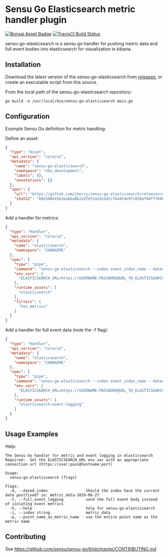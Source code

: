 # Sensu Go Elasticsearch metric handler plugin
[![Bonsai Asset Badge](https://img.shields.io/badge/Sensu%20Go%20Elasticsearch-Download%20Me-brightgreen.svg?colorB=89C967&logo=sensu)](https://bonsai.sensu.io/assets/jkerry/sensu-go-elasticsearch) [![TravisCI Build Status](https://travis-ci.org/jkerry/sensu-go-elasticsearch.svg?branch=master)](https://travis-ci.org/jkerry/sensu-go-elasticsearch)

sensu-go-elasticsearch is a sensu go handler for pushing metric data and full
event bodies into elasticsearch for visualization in kibana.

## Installation

Download the latest version of the sensu-go-elasticsearch from [releases][1],
or create an executable script from this source.

From the local path of the sensu-go-elasticsearch repository:

```
go build -o /usr/local/bin/sensu-go-elasticsearch main.go
```

## Configuration

Example Sensu Go definition for metric handling:

Define an asset:
```json
{
  "type": "Asset",
  "api_version": "core/v2",
  "metadata": {
    "name": "sensu-go-elasticsearch",
    "namespace": "nbo_development",
    "labels": {},
    "annotations": {}
  },
  "spec": {
    "url": "https://github.com/jkerry/sensu-go-elasticsearch/releases/download/0.0.4/sensu-go-elasticsearch_0.0.4_linux_amd64.tar.gz",
    "sha512": "66e580e43b1babba0622d7df2a2d1482cfb4454e9fc050af60ff7b9bdd1a44874b485566d34f5291505c498703f7457221590dcdcdb9d75f5d5b8d80c9eeb901"
  }
}
```

Add a handler for metrics:
```json
{
  "type": "Handler",
  "api_version": "core/v2",
  "metadata": {
    "name": "elasticsearch",
    "namespace": "CHANGEME"
  },
  "spec": {
    "type": "pipe",
    "command": "sensu-go-elasticsearch --index event_index_name --dated_index",
    "env_vars": [
      "ELASTICSEARCH_URL=https://USERNAME:PASSWORD@URL_TO_ELASTICSEARCH:9243"
    ],
    "runtime_assets": [
      "elasticsearch"
    ],
    "filters": [
      "has_metrics"
    ]
  }
}
```

Add a handler for full event data (note the -f flag):
```json
{
  "type": "Handler",
  "api_version": "core/v2",
  "metadata": {
    "name": "elasticsearch",
    "namespace": "CHANGEME"
  },
  "spec": {
    "type": "pipe",
    "command": "sensu-go-elasticsearch --index event_index_name --dated_index --full_event_logging",
    "env_vars": [
      "ELASTICSEARCH_URL=https://USERNAME:PASSWORD@URL_TO_ELASTICSEARCH:9243"
    ],
    "runtime_assets": [
      "elasticsearch-event-logging"
    ]
  }
}
```
## Usage Examples

Help:

```
The Sensu Go handler for metric and event logging in elasticsearch
Required:  Set the ELASTICSEARCH_URL env var with an appropriate connection url (https://user:pass@hostname:port)

Usage:
  sensu-go-elasticsearch [flags]

Flags:
  -d, --dated_index                 Should the index have the current date postfixed? ie: metric_data-2019-06-27
  -f, --full_event_logging          send the full event body instead of isolating event metrics
  -h, --help                        help for sensu-go-elasticsearch
  -i, --index string                metric_data
  -p, --point_name_as_metric_name   use the entire point name as the metric name
```

## Contributing

See https://github.com/sensu/sensu-go/blob/master/CONTRIBUTING.md

[1]: https://github.com/jkerry/sensu-go-elasticsearch/releases
